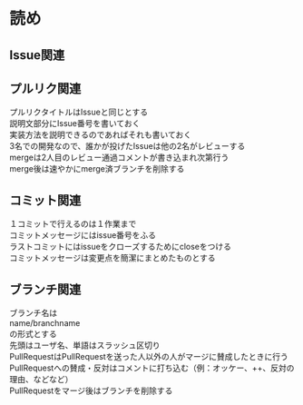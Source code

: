 # 読め  

Issue関連  
----------------------
  
プルリク関連  
-----------------------
プルリクタイトルはIssueと同じとする    
説明文部分にIssue番号を書いておく  
実装方法を説明できるのであればそれも書いておく  
3名での開発なので、誰かが投げたIssueは他の2名がレビューする  
mergeは2人目のレビュー通過コメントが書き込まれ次第行う  
merge後は速やかにmerge済ブランチを削除する    
  
コミット関連  
------------------------  
１コミットで行えるのは１作業まで  
コミットメッセージにはissue番号をふる  
ラストコミットにはissueをクローズするためにcloseをつける  
コミットメッセージは変更点を簡潔にまとめたものとする  

ブランチ関連  
--------------------------
ブランチ名は  
name/branchname  
の形式とする  
先頭はユーザ名、単語はスラッシュ区切り  
PullRequestはPullRequestを送った人以外の人がマージに賛成したときに行う  
PullRequestへの賛成・反対はコメントに打ち込む（例：オッケー、++、反対の理由、などなど）  
PullRequestをマージ後はブランチを削除する  

